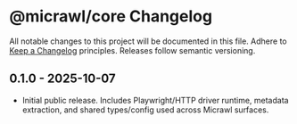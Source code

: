 # @micrawl/core Changelog

All notable changes to this project will be documented in this file. Adhere to [Keep a Changelog](https://keepachangelog.com/en/1.1.0/) principles. Releases follow semantic versioning.

## 0.1.0 - 2025-10-07

- Initial public release. Includes Playwright/HTTP driver runtime, metadata extraction, and shared types/config used across Micrawl surfaces.
